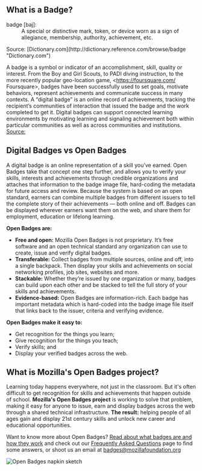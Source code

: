 <!--<section begin=summary />{{RoadmapSummary
|icon=3ea2d817e92ac6e2e4e69bf9e9290d4f bigger.png 
|pagelocation=Open Badges
|pagetitle=Mozilla Open Badges
|owner=Erin Knight, Carla Casilli, Sunny Lee, Emily Goligoski, Chris McAvoy, Brian Brennan, Mike Larsson, Jess Klein, Chloe Varelidi, Atul Varma, Meg Cole, Jade Forester
|updated=March 2014
|description=Mozilla's Open Badges make it easy for anyone to issue, earn and display badges across the web through a shared infrastructure that's free and open to all.
}}<section end=summary />

__NOTOC__ -->

## What is a Badge?
<dl>
  <dt>badge [baj]:</dt>
  <dd>A special or distinctive mark, token, or device worn as a sign of allegiance, membership, authority, achievement, etc. </dd>
</dl> 
Source: [Dictionary.com](http://dictionary.reference.com/browse/badge "Dictionary.com")

A badge is a symbol or indicator of an accomplishment, skill, quality or interest. From the Boy and Girl Scouts, to PADI diving instruction, to the more recently popular geo-location game, <https://foursquare.com/ Foursquare>, badges have been successfully used to set goals, motivate behaviors, represent achievements and communicate success in many contexts. A “digital badge” is an online record of achievements, tracking the recipient’s communities of interaction that issued the badge and the work completed to get it. Digital badges can support connected learning environments by motivating learning and signaling achievement both within particular communities as well as across communities and institutions. [Source:](https://wiki.mozilla.org/images/5/59/OpenBadges-Working-Paper_012312.pdf "Erin Knight White Paper")

## Digital Badges vs Open Badges

A digital badge is an online representation of a skill you’ve earned. Open Badges take that concept one step further, and allows you to verify your skills, interests and achievements through credible organizations and attaches that information to the badge image file, hard-coding the metadata for future access and review. Because the system is based on an open standard, earners can combine multiple badges from different issuers to tell the complete story of their achievements — both online and off. Badges can be displayed wherever earners want them on the web, and share them for employment, education or lifelong learning. 

**Open Badges are:**

* **Free and open:** Mozilla Open Badges is not proprietary. It’s free software and an open technical standard any organization can use to create, issue and verify digital badges.
* **Transferable:** Collect badges from multiple sources, online and off, into a single backpack. Then display your skills and achievements on social networking profiles, job sites, websites and more.
* **Stackable:** Whether they’re issued by one organization or many, badges can build upon each other and be stacked to tell the full story of your skills and achievements.
* **Evidence-based:** Open Badges are information-rich. Each badge has important metadata which is hard-coded into the badge image file itself that links back to the issuer, criteria and verifying evidence.

**Open Badges make it easy to:**

* Get recognition for the things you learn;
* Give recognition for the things you teach;
* Verify skills; and
* Display your verified badges across the web.

## What is Mozilla's Open Badges project?

Learning today happens everywhere, not just in the classroom. But it's often difficult to get recognition for skills and achievements that happen outside of school. **Mozilla's Open Badges project** is working to solve that problem, making it easy for anyone to issue, earn and display badges across the web through a shared technical infrastructure. **The result:** helping people of all ages gain and display 21st century skills and unlock new career and educational opportunities.

Want to know more about Open Badges? [Read about what badges are and how they work](https://wiki.mozilla.org/Badges/About "Read about what badges are and how they work") and check out our [Frequently Asked Questions](https://wiki.mozilla.org/Badges/FAQs "Frequently Asked Questions") page to find some answers, or shoot us an email at [badges@mozillafoundation.org](mailto:badges@mozillafoundation.org "badges@mozillafoundation.org")

![Open Badges napkin sketch](https://wiki.mozilla.org/images/thumb/8/8a/Open_Badges_napkin_sketch.png/800px-Open_Badges_napkin_sketch.png "Open Badges napkin sketch")
